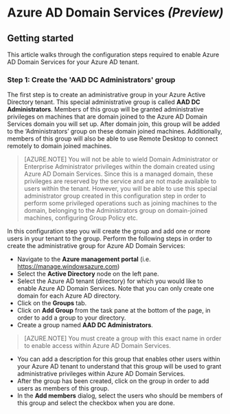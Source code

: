 <properties
	pageTitle="Azure Active Directory Domain Services preview: Getting Started | Microsoft Azure"
	description="Getting started with Azure Active Directory Domain Services"
	services="active-directory-domain-services"
	documentationCenter=""
	authors="mahesh-unnikrishnan"
	manager="udayh"
	editor="femila"/>

<tags
	ms.service="active-directory-domain-services"
	ms.workload="identity"
	ms.tgt_pltfrm="na"
	ms.devlang="na"
	ms.topic="article"
	ms.date="09/29/2015"
	ms.author="mahesh-unnikrishnan"/>

# Azure AD Domain Services *(Preview)*

## Getting started
This article walks through the configuration steps required to enable Azure AD Domain Services for your Azure AD tenant.

### Step 1: Create the 'AAD DC Administrators' group
The first step is to create an administrative group in your Azure Active Directory tenant. This special administrative group is called **AAD DC Administrators**. Members of this group will be granted administrative privileges on machines that are domain joined to the Azure AD Domain Services domain you will set up. After domain join, this group will be added to the ‘Administrators’ group on these domain joined machines. Additionally, members of this group will also be able to use Remote Desktop to connect remotely to domain joined machines.  

> [AZURE.NOTE] You will not be able to wield Domain Administrator or Enterprise Administrator privileges within the domain created using Azure AD Domain Services. Since this is a managed domain, these privileges are reserved by the service and are not made available to users within the tenant. However, you will be able to use this special administrator group created in this configuration step in order to perform some privileged operations such as joining machines to the domain, belonging to the Administrators group on domain-joined machines, configuring Group Policy etc.

In this configuration step you will create the group and add one or more users in your tenant to the group. Perform the following steps in order to create the administrative group for Azure AD Domain Services:
- Navigate to the **Azure management portal** (i.e. https://manage.windowsazure.com)
- Select the **Active Directory** node on the left pane.
- Select the Azure AD tenant (directory) for which you would like to enable Azure AD Domain Services. Note that you can only create one domain for each Azure AD directory.
- Click on the **Groups** tab.
- Click on **Add Group** from the task pane at the bottom of the page, in order to add a group to your directory.
- Create a group named **AAD DC Administrators**.

> [AZURE.NOTE] You must create a group with this exact name in order to enable access within Azure AD Domain Services.

- You can add a description for this group that enables other users within your Azure AD tenant to understand that this group will be used to grant administrative privileges within Azure AD Domain Services.
- After the group has been created, click on the group in order to add users as members of this group.
- In the **Add members** dialog, select the users who should be members of this group and select the checkbox when you are done.
